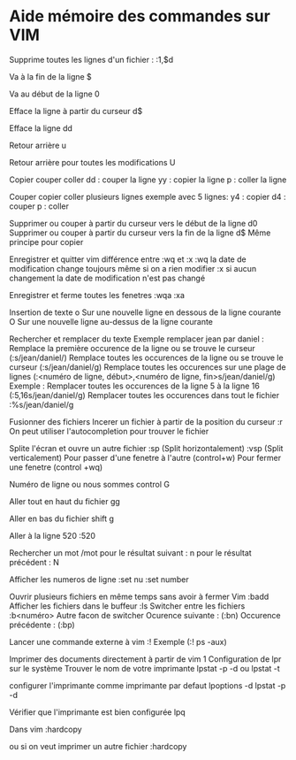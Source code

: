 # Aide mémoire des commandes sur VIM

Supprime toutes les lignes d'un fichier :
:1,$d 

Va à la fin de la ligne 
$

Va au début de la ligne
0

Efface la ligne à partir du curseur
d$

Efface la ligne
dd

Retour arrière
u

Retour arrière pour toutes les modifications
U

Copier couper coller
dd : couper la ligne
yy : copier la ligne
p : coller la ligne

Couper copier coller plusieurs lignes
exemple avec 5 lignes:
y4 : copier
d4 : couper
p : coller

Supprimer ou couper à partir du curseur vers le début de la ligne
d0
Supprimer ou couper à partir du curseur vers la fin de la ligne
d$
Même principe pour copier

Enregistrer et quitter vim
différence entre :wq et :x
:wq la date de modification change toujours même si on a rien modifier
:x si aucun changement la date de modification n'est pas changé

Enregistrer et ferme toutes les fenetres
:wqa 
:xa

Insertion de texte
o  Sur une nouvelle ligne en dessous de la ligne courante
O  Sur une nouvelle ligne au-dessus de la ligne courante



Rechercher et remplacer du texte
Exemple remplacer jean par daniel :
Remplace la première occurence de la ligne ou se trouve le curseur (:s/jean/daniel/)
Remplace toutes les occurences de la ligne ou se trouve le curseur (:s/jean/daniel/g)
Remplace toutes les occurences sur une plage de lignes (:<numéro de ligne, début>,<numéro de ligne, fin>s/jean/daniel/g)
Exemple : Remplacer toutes les occurences de la ligne 5 à la ligne 16 (:5,16s/jean/daniel/g)
Remplacer toutes les occurences dans tout le fichier
:%s/jean/daniel/g

Fusionner des fichiers
Incerer un fichier à partir de la position du curseur
:r<nom du fichier>
On peut utiliser l'autocompletion pour trouver le fichier

Splite l'écran et ouvre un autre fichier
:sp <nom du fichier> (Split horizontalement)
:vsp <nom du fichier> (Split verticalement)
Pour passer d'une fenetre à l'autre (control+w)
Pour fermer une fenetre (control +wq)

Numéro de ligne ou nous sommes
control G

Aller tout en haut du fichier
gg

Aller en bas du fichier
shift g

Aller à la ligne 520
:520

Rechercher un mot
/mot
pour le résultat suivant : n
pour le résultat précédent : N

Afficher les numeros de ligne
:set nu
:set number

Ouvrir plusieurs fichiers en même temps sans avoir à fermer Vim
:badd <nouveau fichier>
Afficher les fichiers dans le buffeur
:ls
Switcher entre les fichiers
:b<numéro>
Autre facon de switcher
Ocurence suivante : (:bn)
Occurence précédente : (:bp)

Lancer une commande externe à vim
:!
Exemple (:! ps -aux)

Imprimer des documents directement à partir de vim
1 Configuration de lpr sur le système
Trouver le nom de votre imprimante
lpstat -p -d
ou
lpstat -t

configurer l'imprimante comme imprimante par defaut
lpoptions -d <nom imprimante>
lpstat -p -d <nom imprimante>

Vérifier que l'imprimante est bien configurée
lpq

Dans vim
:hardcopy

ou si on veut imprimer un autre fichier 
:hardcopy <nom fichier>



